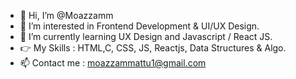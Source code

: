 - 👋 Hi, I’m @Moazzamm
- 👀 I’m interested in Frontend Development & UI/UX Design.
- 🌱 I’m currently learning UX Design and Javascript / React JS.
- 👉 My Skills : HTML,C, CSS, JS, Reactjs, Data Structures & Algo.
- 📫 Contact me : moazzammattu1@gmail.com

<!---
Moazzamm/Moazzamm is a ✨ special ✨ repository because its `README.md` (this file) appears on your GitHub profile.
You can click the Preview link to take a look at your changes.
--->
